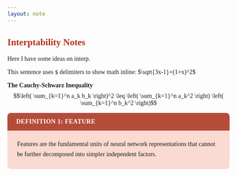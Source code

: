 ```yaml
---
layout: note
---
```


<style>
@import url('https://cdn.jsdelivr.net/npm/computer-modern@0.1.2/cmu-serif.css');

body {
  font-family: 'Computer Modern Serif', serif !important;
}
</style>

## <span style="color:#b4321e">Interptability Notes</span>

Here I have some ideas on interp. 

This sentence uses `$` delimiters to show math inline: $\sqrt{3x-1}+(1+x)^2$

**The Cauchy-Schwarz Inequality**\
$$\left( \sum_{k=1}^n a_k b_k \right)^2 \leq \left( \sum_{k=1}^n a_k^2 \right) \left( \sum_{k=1}^n b_k^2 \right)$$

<div style="background: linear-gradient(135deg, #B54C3A 0%, #B54C3A 100%); color: white; padding: 12px 20px; border-radius: 8px 8px 0 0; font-weight: bold; font-size: 14px; letter-spacing: 0.5px;">
  DEFINITION 1: FEATURE
</div>
<div style="background-color: #FADAD2; border: 2px solid #FADAD2; border-top: none; padding: 20px; border-radius: 0 0 8px 8px; margin-bottom: 20px; line-height: 1.6;">
  Features are the fundamental units of neural network representations that cannot be further decomposed into simpler independent factors.
</div>
